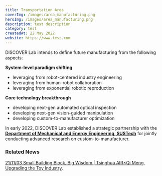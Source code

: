 ```yaml
---
title: Transportation Area
coverImg: /images/area_manufacturing.png
heroImg: /images/area_manufacturing.png
description: test description
category: test
createdAt: 22 May 2022
website: https://www.test.com
---
```


DISCOVER Lab intends to define future manufacturing from the following aspects: 

**System-level paradigm shifting**
- leveraging from robot-centered industry engineering
- leveraging from human-robot collaboration
- leveraging from exponential robotic reproduction

**Core technology breakthrough**
- developing next-gen automated optical inspection
- developing next-gen vision-guided manipulation
- developing custom-to-manufacturer optimization

In early 2022, DISCOVER Lab established a strategic partnership with the [**Department of Mechanical and Energy Engineering, SUSTech**](https://mee.sustech.edu.cn/en) for jointly conducting advanced research on custom-to-manufacturer.

### Related News

[21/11/03 Small Building Block, Big Wisdom | Tsinghua AIR×Qi Meng, Upgrading the Toy Industry](https://air.tsinghua.edu.cn/en/info/1007/1270.htm).